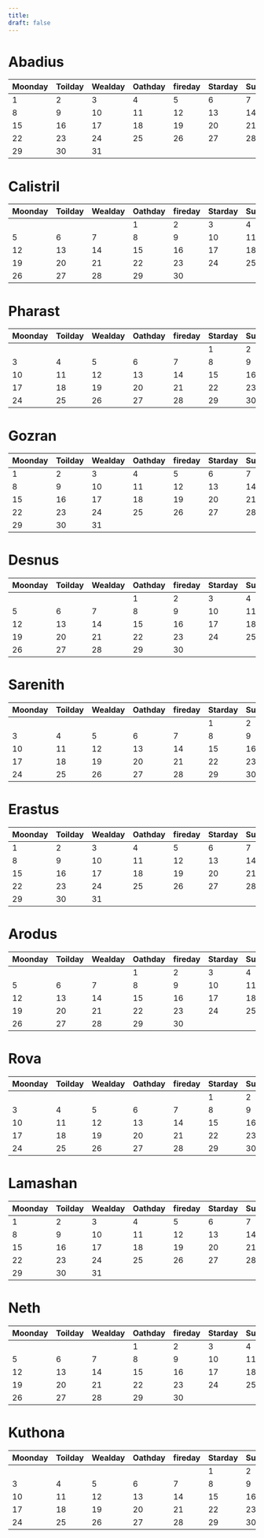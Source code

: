 ```yaml
---
title: 
draft: false
---
```

# Abadius
| Moonday | Toilday | Wealday | Oathday | fireday | Starday | Sunday |
| ------- | ------- | ------- | ------- | ------- | ------- | ------ |
| 1       | 2       | 3       | 4       | 5       | 6       | 7      |
| 8       | 9       | 10      | 11      | 12      | 13      | 14     |
| 15      | 16      | 17      | 18      | 19      | 20      | 21     |
| 22      | 23      | 24      | 25      | 26      | 27      | 28     |
| 29      | 30      | 31      |         |         |         |        |
 
# Calistril
| Moonday | Toilday | Wealday | Oathday | fireday | Starday | Sunday |
| ------- | ------- | ------- | ------- | ------- | ------- | ------ |
|         |         |         | 1       | 2       | 3       | 4      |
| 5       | 6       | 7       | 8       | 9       | 10      | 11     |
| 12      | 13      | 14      | 15      | 16      | 17      | 18     |
| 19      | 20      | 21      | 22      | 23      | 24      | 25     |
| 26      | 27      | 28      | 29      | 30      |         |        |
 
# Pharast
| Moonday | Toilday | Wealday | Oathday | fireday | Starday | Sunday |
| ------- | ------- | ------- | ------- | ------- | ------- | ------ |
|         |         |         |         |         | 1       | 2      |
| 3       | 4       | 5       | 6       | 7       | 8       | 9      |
| 10      | 11      | 12      | 13      | 14      | 15      | 16     |
| 17      | 18      | 19      | 20      | 21      | 22      | 23     |
| 24      | 25      | 26      | 27      | 28      | 29      | 30     |
 
# Gozran
| Moonday | Toilday | Wealday | Oathday | fireday | Starday | Sunday |
| ------- | ------- | ------- | ------- | ------- | ------- | ------ |
| 1       | 2       | 3       | 4       | 5       | 6       | 7      |
| 8       | 9       | 10      | 11      | 12      | 13      | 14     |
| 15      | 16      | 17      | 18      | 19      | 20      | 21     |
| 22      | 23      | 24      | 25      | 26      | 27      | 28     |
| 29      | 30      | 31      |         |         |         |        |
 
# Desnus
| Moonday | Toilday | Wealday | Oathday | fireday | Starday | Sunday |
| ------- | ------- | ------- | ------- | ------- | ------- | ------ |
|         |         |         | 1       | 2       | 3       | 4      |
| 5       | 6       | 7       | 8       | 9       | 10      | 11     |
| 12      | 13      | 14      | 15      | 16      | 17      | 18     |
| 19      | 20      | 21      | 22      | 23      | 24      | 25     |
| 26      | 27      | 28      | 29      | 30      |         |        |
 
# Sarenith
| Moonday | Toilday | Wealday | Oathday | fireday | Starday | Sunday |
| ------- | ------- | ------- | ------- | ------- | ------- | ------ |
|         |         |         |         |         | 1       | 2      |
| 3       | 4       | 5       | 6       | 7       | 8       | 9      |
| 10      | 11      | 12      | 13      | 14      | 15      | 16     |
| 17      | 18      | 19      | 20      | 21      | 22      | 23     |
| 24      | 25      | 26      | 27      | 28      | 29      | 30     |
 
# Erastus
| Moonday | Toilday | Wealday | Oathday | fireday | Starday | Sunday |
| ------- | ------- | ------- | ------- | ------- | ------- | ------ |
| 1       | 2       | 3       | 4       | 5       | 6       | 7      |
| 8       | 9       | 10      | 11      | 12      | 13      | 14     |
| 15      | 16      | 17      | 18      | 19      | 20      | 21     |
| 22      | 23      | 24      | 25      | 26      | 27      | 28     |
| 29      | 30      | 31      |         |         |         |        |
 
# Arodus
| Moonday | Toilday | Wealday | Oathday | fireday | Starday | Sunday |
| ------- | ------- | ------- | ------- | ------- | ------- | ------ |
|         |         |         | 1       | 2       | 3       | 4      |
| 5       | 6       | 7       | 8       | 9       | 10      | 11     |
| 12      | 13      | 14      | 15      | 16      | 17      | 18     |
| 19      | 20      | 21      | 22      | 23      | 24      | 25     |
| 26      | 27      | 28      | 29      | 30      |         |        |
 
# Rova
| Moonday | Toilday | Wealday | Oathday | fireday | Starday | Sunday |
| ------- | ------- | ------- | ------- | ------- | ------- | ------ |
|         |         |         |         |         | 1       | 2      |
| 3       | 4       | 5       | 6       | 7       | 8       | 9      |
| 10      | 11      | 12      | 13      | 14      | 15      | 16     |
| 17      | 18      | 19      | 20      | 21      | 22      | 23     |
| 24      | 25      | 26      | 27      | 28      | 29      | 30     |
 
# Lamashan
| Moonday | Toilday | Wealday | Oathday | fireday | Starday | Sunday |
| ------- | ------- | ------- | ------- | ------- | ------- | ------ |
| 1       | 2       | 3       | 4       | 5       | 6       | 7      |
| 8       | 9       | 10      | 11      | 12      | 13      | 14     |
| 15      | 16      | 17      | 18      | 19      | 20      | 21     |
| 22      | 23      | 24      | 25      | 26      | 27      | 28     |
| 29      | 30      | 31      |         |         |         |        |
 
# Neth
| Moonday | Toilday | Wealday | Oathday | fireday | Starday | Sunday |
| ------- | ------- | ------- | ------- | ------- | ------- | ------ |
|         |         |         | 1       | 2       | 3       | 4      |
| 5       | 6       | 7       | 8       | 9       | 10      | 11     |
| 12      | 13      | 14      | 15      | 16      | 17      | 18     |
| 19      | 20      | 21      | 22      | 23      | 24      | 25     |
| 26      | 27      | 28      | 29      | 30      |         |        |
 
# Kuthona
| Moonday | Toilday | Wealday | Oathday | fireday | Starday | Sunday |
| ------- | ------- | ------- | ------- | ------- | ------- | ------ |
|         |         |         |         |         | 1       | 2      |
| 3       | 4       | 5       | 6       | 7       | 8       | 9      |
| 10      | 11      | 12      | 13      | 14      | 15      | 16     |
| 17      | 18      | 19      | 20      | 21      | 22      | 23     |
| 24      | 25      | 26      | 27      | 28      | 29      | 30     |
 


